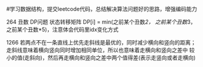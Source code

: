 #学习数据结构，提交leetcode代码，总结解决算法问题好的思路，增强编码能力

264 丑数 DP问题 状态转移矩阵 DP[i] = min(之前某个丑数*2， 之前某个丑数*3， 之前某个丑数*5)，注意体会代码里idx变化方式

1266 若两点不在一条直线上优先走斜线是最优的，同时减少横向和竖向的距离；走斜线意味着横向竖向同时增加相同单位，所以也意味着走横向和竖向之差中 较小的值(走斜向)，然后再走横向和竖向之差中两个值得差(表示走竖向或者走横向)
